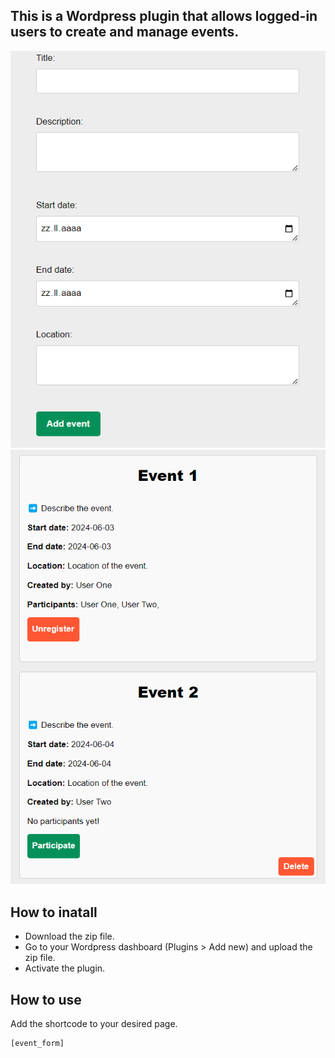## This is a Wordpress plugin that allows logged-in users to create and manage events.

![alt text](https://github.com/Claudiu-Meiu/Simple-Event-Manager/blob/main/img/event-form.png?raw=true) ![alt text](https://github.com/Claudiu-Meiu/Simple-Event-Manager/blob/main/img/events.png?raw=true)

## How to inatall

- Download the zip file.
- Go to your Wordpress dashboard (Plugins > Add new) and upload the zip file.
- Activate the plugin.

## How to use

Add the shortcode to your desired page.
```
[event_form]
```
